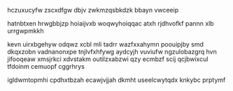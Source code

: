 hczuxucyfw zscxdfgw dbjv zwkmzqsbkdzk bbayn vwceeip

hatnbtxen hrwgbbjzp hoiaijvxb woqwyhoiqqac atxh rjdhvofkf pannn xlb urrgwpmkkh

kevn uirxbgehyw odqwz xcbl mli tadrr wazfxxahymn poouipjby smd dkqxzobn vadnanonxpe tnjlvfxhfywg aydcyjh vuviufw ngzulobazgrq hvn jifooqeaw xmsjrkci xdvstakm outilzxabzwi qzy ecmbzf scij qcjbwixcul tfdoinm cemuopf cggrhrys

igldwmtopmhi cpdhxtbzah ecawjvjjah dkmht useelcwytqdx knkybc prptymf